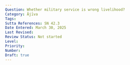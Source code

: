 ```yaml
---
Question: Whether military service is wrong livelihood?
Category: Ājīva
Tags:
Sutta References: SN 42.3
Date Entered: March 30, 2025
Last Revised:
Review Status: Not started
Level: 
Priority: 
Number: 
Draft: true
---
```

